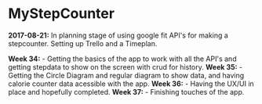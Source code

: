 # MyStepCounter

**2017-08-21:** In planning stage of using google fit API's for making a stepcounter. Setting up Trello and a Timeplan.


**Week 34:** - Getting the basics of the app to work with all the API's and getting stepdata to show on the screen with crud for history.
**Week 35:** - Getting the Circle Diagram and regular diagram to show data, and having calorie counter data acessible with the app.
**Week 36:** - Having the UX/UI in place and hopefully completed.
**Week 37:** - Finishing touches of the app.

